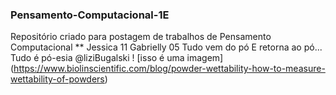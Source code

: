 ### Pensamento-Computacional-1E
Repositório criado para postagem de trabalhos de Pensamento Computacional
** Jessica 11 Gabrielly 05
Tudo vem do 
pó
E retorna ao pó...
Tudo é pó-esia
@liziBugalski
! [isso é uma imagem] (https://www.biolinscientific.com/blog/powder-wettability-how-to-measure-wettability-of-powders)
